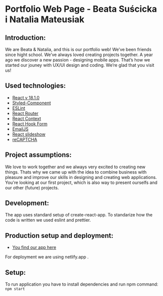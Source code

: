 # Portfolio Web Page - Beata Suścicka i Natalia Mateusiak

## Introduction:

We are Beata & Natalia, and this is our portfolio web! We’ve been friends since hight school. We’ve always loved creating  projects together. A year ago we discover a new passion - designing mobile apps. That’s how we started our jouney with UX/UI design and coding. We’re glad that you visit us!

## Used technologies:

- [React v 18.1.0](https://reactjs.org)
- [Styled-Component](https://styled-components.com/)
- [ESLint](https://eslint.org)
- [React Router](https://reactrouter.com)
- [React Context](https://reactjs.org/docs/context.html)
- [React Hook Form](https://react-hook-form.com/)
- [EmailJS](https://www.emailjs.com/)
- [React slideshow](https://react-slideshow-image.netlify.app/)
- [reCAPTCHA](https://www.google.com/recaptcha/about/)

## Project assumptions:

We love to work together and we always very excited to creating new things. Thats why we came up with the idea to combine business with pleasure and improve our skills in designing and creating web applications. You're looking at our first project, which is also way to present ourselfs and our other (future) projects. 

## Development:

The app uses standard setup of create-react-app. To standarize how the code is written we used eslint and prettier. 


## Production setup and deployment:

- [You find our app here](https://bnportfolio.netlify.app/)

For deployment we are using netlify.app .

## Setup:

To run application you have to install dependencies and run npm command: `npm start`